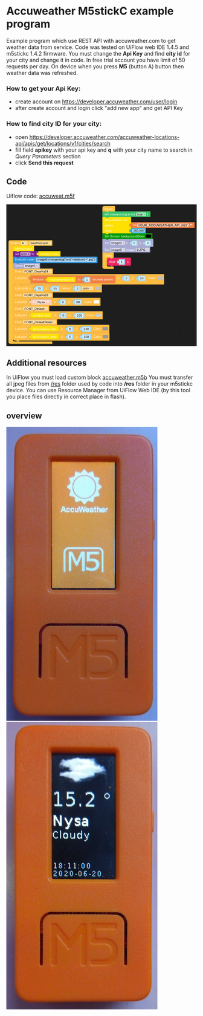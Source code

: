 # Accuweather M5stickC example program

Example program which use REST API with accuweather.com to get weather data from service.
Code was tested on UiFlow web IDE 1.4.5 and m5stickc 1.4.2 firmware.
You must change the **Api Key** and find **city id** for your city and change it in code.
In free trial account you have limit of 50 requests per day. On device when you press **M5** (button A) button then weather data was refreshed.

### How to get your Api Key:
 - create account on https://developer.accuweather.com/user/login
 - after create account and login click "add new app" and get API Key

### How to find city ID for your city:
 - open https://developer.accuweather.com/accuweather-locations-api/apis/get/locations/v1/cities/search
 - fill field **apikey** with your api key and **q** with your city name to search in *Query Parameters* section
 - click **Send this request**

## Code
Uiflow code: [accuweat.m5f](accuweat.m5f)

![accuweather.jpg](accuweather.jpg)

## Additional resources
In UiFlow you must load custom block [accuweather.m5b](https://github.com/stonatm/UiFlow-custom-blocks/blob/master/accuweather/accuweather.m5b)
You must transfer all jpeg files from [/res](**/res**) folder used by code into **/res** folder in your m5stickc device. You can use Resource Manager from UiFlow Web IDE (by this tool you place files directly in correct place in flash).

## overview
![view2.png](view2.png)![view1.png](view1.png)
